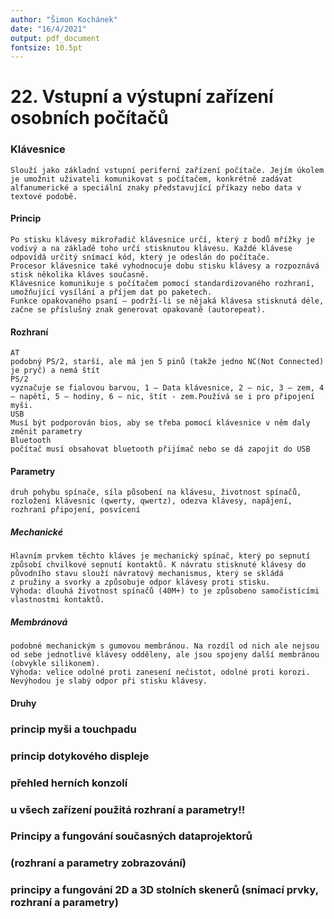 ```yaml
---
author: "Šimon Kochánek"
date: "16/4/2021"
output: pdf_document
fontsize: 10.5pt
---
```


<style type="text/css">
  body{
    font-size: 10.5pt;
  }
</style>

# 22. Vstupní a výstupní zařízení osobních počítačů

### Klávesnice

    Slouží jako základní vstupní periferní zařízení počítače. Jejím úkolem je umožnit uživateli komunikovat s počítačem, konkrétně zadávat alfanumerické a speciální znaky představující příkazy nebo data v textové podobě.

#### Princip

    Po stisku klávesy mikrořadič klávesnice určí, který z bodů mřížky je vodivý a na základě toho určí stisknutou klávesu. Každé klávese odpovídá určitý snímací kód, který je odeslán do počítače. 
    Procesor klávesnice také vyhodnocuje dobu stisku klávesy a rozpoznává stisk několika kláves současně. 
    Klávesnice komunikuje s počítačem pomocí standardizovaného rozhraní, umožňující vysílání a příjem dat po paketech. 
    Funkce opakovaného psaní – podrží-li se nějaká klávesa stisknutá déle, začne se příslušný znak generovat opakovaně (autorepeat). 

#### Rozhraní

    AT
    podobný PS/2, starší, ale má jen 5 pinů (takže jedno NC(Not Connected) je pryč) a nemá štít
    PS/2 
    vyznačuje se fialovou barvou, 1 – Data klávesnice, 2 – nic, 3 – zem, 4 – napětí, 5 – hodiny, 6 – nic, štít - zem.Používá se i pro připojení myši.
    USB
    Musí být podporován bios, aby se třeba pomocí klávesnice v něm daly změnit parametry
    Bluetooth
    počítač musí obsahovat bluetooth přijímač nebo se dá zapojit do USB

#### Parametry

    druh pohybu spínače, síla působení na klávesu, životnost spínačů, rozložení klávesnic (qwerty, qwertz), odezva klávesy, napájení, rozhraní připojení, posvícení

##### Mechanické

    Hlavním prvkem těchto kláves je mechanický spínač, který po sepnutí způsobí chvilkové sepnutí kontaktů. K návratu stisknuté klávesy do původního stavu slouží návratový mechanismus, který se skládá z pružiny a svorky a způsobuje odpor klávesy proti stisku. 
    Výhoda: dlouhá životnost spínačů (40M+) to je způsobeno samočistícími vlastnostmi kontaktů. 

##### Membránová

    podobné mechanickým s gumovou membránou. Na rozdíl od nich ale nejsou od sebe jednotlivé klávesy odděleny, ale jsou spojeny další membránou (obvykle silikonem). 
    Výhoda: velice odolné proti zanesení nečistot, odolné proti korozi. 
    Nevýhodou je slabý odpor při stisku klávesy.

#### Druhy

### princip myši a touchpadu

### princip dotykového displeje

### přehled herních konzolí

### u všech zařízení použitá rozhraní a parametry!!

### Principy a fungování současných dataprojektorů 

### (rozhraní a parametry zobrazování)

### principy a fungování 2D a 3D stolních skenerů (snímací prvky, rozhraní a parametry)



